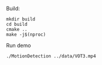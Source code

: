 Build:
```
mkdir build
cd build
cmake ..
make -j$(nproc)
```

Run demo
```
./MotionDetection ../data/VOT3.mp4 
```
